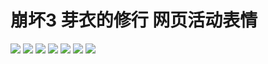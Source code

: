 # 崩坏3 芽衣的修行 网页活动表情

![](https://cdn.jsdelivr.net/gh/2x-ercha/twikoo-magic@master/image/HONKAI3-MEI/501ac209b259bb545dea898838c24229483fcfeb.gif)
![](https://cdn.jsdelivr.net/gh/2x-ercha/twikoo-magic@master/image/HONKAI3-MEI/5baf4306d1f685bf47922fbae365ccfba7721beb.gif)
![](https://cdn.jsdelivr.net/gh/2x-ercha/twikoo-magic@master/image/HONKAI3-MEI/624857651c863ea9571f5e557fca8516dd41e0fc.gif)
![](https://cdn.jsdelivr.net/gh/2x-ercha/twikoo-magic@master/image/HONKAI3-MEI/680311714674014d0c17f757eb40c3071448222a.gif)
![](https://cdn.jsdelivr.net/gh/2x-ercha/twikoo-magic@master/image/HONKAI3-MEI/bf68423446465d396d3cbd8856882b5e9fb1c0c7.gif)
![](https://cdn.jsdelivr.net/gh/2x-ercha/twikoo-magic@master/image/HONKAI3-MEI/d3a2a9c6ad1e2a0b262dca9354ab8de736d81cdf.gif)
![](https://cdn.jsdelivr.net/gh/2x-ercha/twikoo-magic@master/image/HONKAI3-MEI/dd0fd1f3668f4907c9f6fcd39c6138417ac0e1f5.gif)
